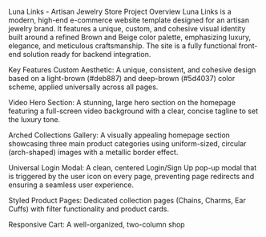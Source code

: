 Luna Links - Artisan Jewelry Store
Project Overview
Luna Links is a modern, high-end e-commerce website template designed for an artisan jewelry brand. It features a unique, custom, and cohesive visual identity built around a refined Brown and Beige color palette, emphasizing luxury, elegance, and meticulous craftsmanship. The site is a fully functional front-end solution ready for backend integration.

Key Features
Custom Aesthetic: A unique, consistent, and cohesive design based on a light-brown (#deb887) and deep-brown (#5d4037) color scheme, applied universally across all pages.

Video Hero Section: A stunning, large hero section on the homepage featuring a full-screen video background with a clear, concise tagline to set the luxury tone.

Arched Collections Gallery: A visually appealing homepage section showcasing three main product categories using uniform-sized, circular (arch-shaped) images with a metallic border effect.

Universal Login Modal: A clean, centered Login/Sign Up pop-up modal that is triggered by the user icon on every page, preventing page redirects and ensuring a seamless user experience.

Styled Product Pages: Dedicated collection pages (Chains, Charms, Ear Cuffs) with filter functionality and product cards.

Responsive Cart: A well-organized, two-column shop
